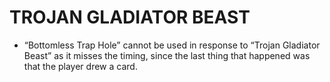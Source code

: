 # TROJAN GLADIATOR BEAST

*   “Bottomless Trap Hole” cannot be used in response to “Trojan Gladiator Beast” as it misses the timing, since the last thing that happened was that the player drew a card.
